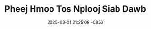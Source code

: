 ---
layout: movie-video-data
date: 2025-03-01 21:25:08 -0856
categories: movie

# Site Attributes
title: "Pheej Hmoo Tos Nplooj Siab Dawb"
permalink: "/movie/Pheej_Hmoo_Tos_Nplooj_Siab_Dawb"

# Movie Attributes
synopsis: ""
producer: "All Star Video and Music"
director: ""
writer: ""
video_link: ""
genre: "Drama"
year: "2000"
release_type: "DVD"
storage: "Center for Hmong Studies"
thumbnail: "/assets/images/movie_thumbnails/Pheej Hmoo Tos Nplooj Siab Dawb.jpeg"
publishing_company: "All Star Video and Music"

# Sequels + Parts
base_movie: ""
total_parts: 
sequel: ""

# Movie Cast
cast:
#VALUE!
---